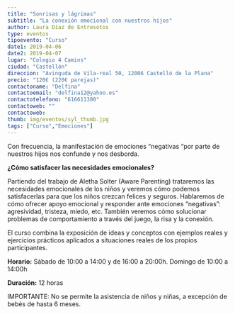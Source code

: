 ```yaml
---
title: "Sonrisas y lágrimas"
subtitle: "La conexión emocional con nuestros hijos"
author: Laura Díaz de Entresotos
type: eventos
tipoevento: "Curso"
date1: 2019-04-06
date2: 2019-04-07
lugar: "Colegio 4 Camins"
ciudad: "Castellón"
direccion: "Avinguda de Vila-real 50, 12006 Castelló de la Plana"
precio: "120€ (220€ parejas)"
contactoname: "Delfina"
contactoemail: "delfina12@yahoo.es"
contactotelefono: "616611300"
contactoweb: ""
contactoweb:
thumb: img/eventos/syl_thumb.jpg
tags: ["Curso","Emociones"]
---
```

Con frecuencia, la manifestación de emociones “negativas “por parte de nuestros hijos nos confunde y nos desborda.

**¿Cómo satisfacer las necesidades emocionales?**

Partiendo del trabajo de Aletha Solter (Aware Parenting) trataremos las necesidades emocionales de los niños y veremos cómo podemos satisfacerlas para que los niños crezcan felices y seguros. Hablaremos de cómo ofrecer apoyo emocional y responder ante emociones “negativas”: agresividad, tristeza, miedo, etc. También veremos cómo solucionar problemas de comportamiento a través del juego, la risa y la conexión.

El curso combina la exposición de ideas y conceptos con ejemplos reales y ejercicios prácticos aplicados a situaciones reales de los propios participantes.

**Horario:** Sábado de 10:00 a 14:00 y de 16:00 a 20:00h. Domingo de 10:00 a 14:00h

**Duración:** 12 horas

IMPORTANTE: No se permite la asistencia de niños y niñas, a excepción de bebés de hasta 6 meses.